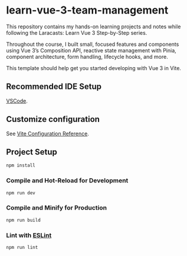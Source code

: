 # learn-vue-3-team-management
This repository contains my hands-on learning projects and notes while following the Laracasts: Learn Vue 3 Step-by-Step series.

Throughout the course, I built small, focused features and components using Vue 3’s Composition API, reactive state management with Pinia, component architecture, form handling, lifecycle hooks, and more.


This template should help get you started developing with Vue 3 in Vite.

## Recommended IDE Setup

[VSCode](https://code.visualstudio.com/).

## Customize configuration

See [Vite Configuration Reference](https://vite.dev/config/).

## Project Setup

```sh
npm install
```

### Compile and Hot-Reload for Development

```sh
npm run dev
```

### Compile and Minify for Production

```sh
npm run build
```

### Lint with [ESLint](https://eslint.org/)

```sh
npm run lint
```
